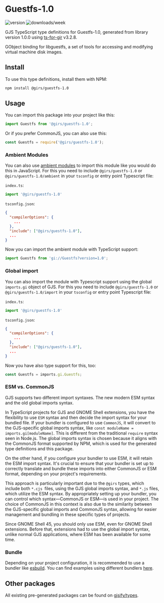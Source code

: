 
# Guestfs-1.0

![version](https://img.shields.io/npm/v/@girs/guestfs-1.0)
![downloads/week](https://img.shields.io/npm/dw/@girs/guestfs-1.0)


GJS TypeScript type definitions for Guestfs-1.0, generated from library version 1.0.0 using [ts-for-gir](https://github.com/gjsify/ts-for-gir) v3.2.8.

GObject binding for libguestfs, a set of tools for accessing and modifying virtual machine disk images.

## Install

To use this type definitions, install them with NPM:
```bash
npm install @girs/guestfs-1.0
```

## Usage

You can import this package into your project like this:
```ts
import Guestfs from '@girs/guestfs-1.0';
```

Or if you prefer CommonJS, you can also use this:
```ts
const Guestfs = require('@girs/guestfs-1.0');
```

### Ambient Modules

You can also use [ambient modules](https://github.com/gjsify/ts-for-gir/tree/main/packages/cli#ambient-modules) to import this module like you would do this in JavaScript.
For this you need to include `@girs/guestfs-1.0` or `@girs/guestfs-1.0/ambient` in your `tsconfig` or entry point Typescript file:

`index.ts`:
```ts
import '@girs/guestfs-1.0'
```

`tsconfig.json`:
```json
{
  "compilerOptions": {
    ...
  },
  "include": ["@girs/guestfs-1.0"],
  ...
}
```

Now you can import the ambient module with TypeScript support: 

```ts
import Guestfs from 'gi://Guestfs?version=1.0';
```

### Global import

You can also import the module with Typescript support using the global `imports.gi` object of GJS.
For this you need to include `@girs/guestfs-1.0` or `@girs/guestfs-1.0/import` in your `tsconfig` or entry point Typescript file:

`index.ts`:
```ts
import '@girs/guestfs-1.0'
```

`tsconfig.json`:
```json
{
  "compilerOptions": {
    ...
  },
  "include": ["@girs/guestfs-1.0"],
  ...
}
```

Now you have also type support for this, too:

```ts
const Guestfs = imports.gi.Guestfs;
```


### ESM vs. CommonJS

GJS supports two different import syntaxes. The new modern ESM syntax and the old global imports syntax.

In TypeScript projects for GJS and GNOME Shell extensions, you have the flexibility to use `ESM` syntax and then decide the import syntax for your bundled file. If your bundler is configured to use `CommonJS`, it will convert to the GJS-specific global imports syntax, like `const moduleName = imports.gi[moduleName]`. This is different from the traditional `require` syntax seen in Node.js. The global imports syntax is chosen because it aligns with the CommonJS format supported by NPM, which is used for the generated type definitions and this package.

On the other hand, if you configure your bundler to use ESM, it will retain the ESM import syntax. It's crucial to ensure that your bundler is set up to correctly translate and bundle these imports into either CommonJS or ESM format, depending on your project's requirements.

This approach is particularly important due to the `@girs` types, which include both `*.cjs `files, using the GJS global imports syntax, and `*.js` files, which utilize the ESM syntax. By appropriately setting up your bundler, you can control which syntax—CommonJS or ESM—is used in your project. The choice of CommonJS in this context is also due to the similarity between the GJS-specific global imports and CommonJS syntax, allowing for easier management and bundling in these specific types of projects.

Since GNOME Shell 45, you should only use ESM, even for GNOME Shell extensions. Before that, extensions had to use the global import syntax, unlike normal GJS applications, where ESM has been available for some time.

### Bundle

Depending on your project configuration, it is recommended to use a bundler like [esbuild](https://esbuild.github.io/). You can find examples using different bundlers [here](https://github.com/gjsify/ts-for-gir/tree/main/examples).

## Other packages

All existing pre-generated packages can be found on [gjsify/types](https://github.com/gjsify/types).

